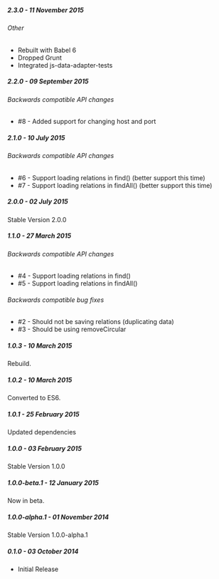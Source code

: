 ##### 2.3.0 - 11 November 2015

###### Other
- Rebuilt with Babel 6
- Dropped Grunt
- Integrated js-data-adapter-tests

##### 2.2.0 - 09 September 2015

###### Backwards compatible API changes
- #8 - Added support for changing host and port

##### 2.1.0 - 10 July 2015

###### Backwards compatible API changes
- #6 - Support loading relations in find() (better support this time)
- #7 - Support loading relations in findAll() (better support this time)

##### 2.0.0 - 02 July 2015

Stable Version 2.0.0

##### 1.1.0 - 27 March 2015

###### Backwards compatible API changes
- #4 - Support loading relations in find()
- #5 - Support loading relations in findAll()

###### Backwards compatible bug fixes
- #2 - Should not be saving relations (duplicating data)
- #3 - Should be using removeCircular

##### 1.0.3 - 10 March 2015

Rebuild.

##### 1.0.2 - 10 March 2015

Converted to ES6.

##### 1.0.1 - 25 February 2015

Updated dependencies

##### 1.0.0 - 03 February 2015

Stable Version 1.0.0

##### 1.0.0-beta.1 - 12 January 2015

Now in beta.

##### 1.0.0-alpha.1 - 01 November 2014

Stable Version 1.0.0-alpha.1

##### 0.1.0 - 03 October 2014

- Initial Release
